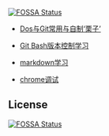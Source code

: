 [![FOSSA Status](https://app.fossa.io/api/projects/git%2Bgithub.com%2Ftgqnanman%2FApproaches.svg?type=shield)](https://app.fossa.io/projects/git%2Bgithub.com%2Ftgqnanman%2FApproaches?ref=badge_shield)

* [Dos与Git常用与自制‘栗子’](https://github.com/tgqnanman/Approaches-To-Learning/blob/master/Dos%20%26%20Gitbash.md)

* [Git Bash版本控制学习](https://github.com/tgqnanman/Approaches-To-Learning/blob/master/git%20bash%E4%B8%8Egh-pages%E9%A2%84%E8%A7%88.md)

* [markdown学习](https://github.com/tgqnanman/Approaches-To-Learning/blob/master/Markdown.md)

* [chrome调试](https://github.com/tgqnanman/Approaches-To-Learning/blob/master/Chrome.md)





## License
[![FOSSA Status](https://app.fossa.io/api/projects/git%2Bgithub.com%2Ftgqnanman%2FApproaches.svg?type=large)](https://app.fossa.io/projects/git%2Bgithub.com%2Ftgqnanman%2FApproaches?ref=badge_large)